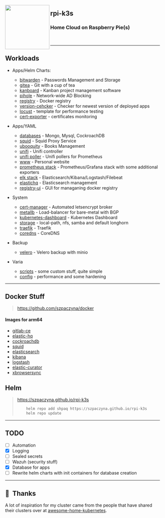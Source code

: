 <!--img src="assets/rpi.png" align="left" width="144px" height="144px"/-->      

<img src="https://raspbernetes.github.io/img/logo.svg" align="left" width="144px"
height="144px"/>

## rpi-k3s

### Home Cloud on Raspberry Pie(s)

<br>
<!--START_SECTION_PROFILE_VIEWS:readme-info-->

<!--END_SECTION_PROFILE_VIEWS:readme-info-->

* * *

## Workloads

-   Apps/Helm Charts:

    -   [bitwarden](https://bitwarden.com/) - Passwords Management and Storage
    -   [gitea](https://github.com/jfelten/gitea-helm-chart) - Git with a cup of tea
    -   [kanboard](https://kanboard.org/) - Kanban project management software
    -   [pihole](https://pi-hole.net/) - Network-wide AD Blocking
    -   [registry](https://hub.docker.com/_/registry/) - Docker registry
    -   [version-cehcker](charts/version-checker) - Checker for newest version of deployed apps
    -   [locust](charts/locust) - template for performance testing
    -   [cert-exporter](charts/cert-exporter) - certificates monitoring


-   Apps/YAML

    -   [databases](yaml/db) - Mongo, Mysql, CockroachDB
    -   [squid](yaml/squid) - Squid Proxy Service
    -   [ubooquity](yaml/ubooquity) - Books Management
    -   [unifi](yaml/unifi) - Unifi controller
    -   [unifi poller](yaml/unifi-poller) - Unifi pollers for Prometheus
    -   [www](yaml/www) - Personal website
    -   [prometheus stack](yaml/metrics) - Prometheus/Grafana stack with some additional exporters
    -   [elk stack](yaml/elk) - Elasticsearch/Kibana/Logstash/Filebeat
    -   [elastichq](yaml/eshq) - Elasticsearch management
    -   [registry-ui](yaml/registry-ui) - GUI for managaning docker registry


-   System

    -   [cert-manager](https://github.com/jetstack/cert-manager) - Automated letsencrypt broker
    -   [metallb](yaml/metallb) - Load-balancer for bare-metal with BGP
    -   [kubernetes-dashboard](yaml/kubernetes-dashboard) - Kubernetes Dashboard
    -   [storage](yaml/storage) - local-path, nfs, samba and default longhorn
    -   [traefik](varia/traefik.yaml) - Traefik
    -   [coredns](varia/coredns.yaml) - CoreDNS


-   Backup

    -   [velero](backup/velero) - Velero backup with minio


-   Varia
    -   [scripts](varia/scripts) - some custom stuff, quite simple
    -   [config](varia/config) - performance and some hardening

* * *

## Docker Stuff

> <https://github.com/szpaczyna/docker>

#### Images for arm64

-   [gitlab-ce](https://hub.docker.com/repository/docker/szpaczyn/gitlab-ce)
-   [elastic-hq](https://hub.docker.com/repository/docker/szpaczyn/elastic-hq)
-   [cockroachdb](https://hub.docker.com/repository/docker/szpaczyn/cockroachdb)
-   [squid](https://hub.docker.com/repository/docker/szpaczyn/squid)
-   [elasticsearch](https://hub.docker.com/repository/docker/szpaczyn/elasticsearch-arm64)
-   [kibana](https://hub.docker.com/repository/docker/szpaczyn/kibana-arm64)
-   [logstash](https://hub.docker.com/repository/docker/szpaczyn/logstash-arm64)
-   [elastic-curator](https://hub.docker.com/repository/docker/szpaczyn/elasticsearch-curator)
-   [xbrowsersync](https://hub.docker.com/repository/docker/szpaczyn/xbrowsersync)

## Helm

> <https://szpaczyna.github.io/rpi-k3s>
>
> ```sh
>     helm repo add shpaq https://szpaczyna.github.io/rpi-k3s
>     helm repo update
> ```

<!--START_SECTION_LINES_OF_CODE:readme-info-->

<!--END_SECTION_LINES_OF_CODE:readme-info-->

* * *

## TODO

-   [ ]  Automation
-   [x]  Logging
-   [ ]  Sealed secrets
-   [ ]  Wazuh (security stuff)
-   [x]  Database for apps
-   [ ]  Rewrite helm charts with init containers for database creation

* * *

## :handshake:  Thanks

A lot of inspiration for my cluster came from the people that have shared their
clusters over at [awesome-home-kubernetes].

[awesome-home-kubernetes]: https://github.com/k8s-at-home/awesome-home-kubernetes
